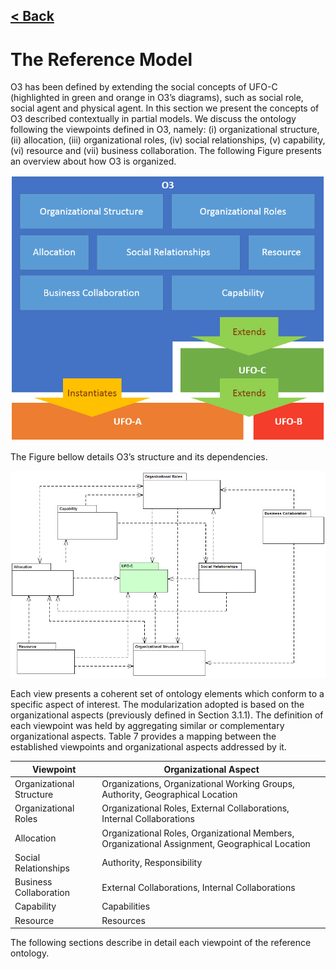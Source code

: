 [< Back](../README.md)
---

# The Reference Model

O3 has been defined by extending the social concepts of UFO-C (highlighted in green and orange in O3’s diagrams), such as social role, social agent and physical agent. In this section we present the concepts of O3 described contextually in partial models. We discuss the ontology following the viewpoints defined in O3, namely: (i) organizational structure, (ii) allocation, (iii) organizational roles, (iv) social relationships, (v) capability, (vi) resource and (vii) business collaboration. The following Figure presents an overview about how O3 is organized. 

![](images/figure41_o3_overview.png)

The Figure bellow details O3’s structure and its dependencies.

![](images/figure42_o3_general_structure.png)

Each view presents a coherent set of ontology elements which conform to a specific aspect of interest. The modularization adopted is based on the organizational aspects (previously defined in Section 3.1.1). The definition of each viewpoint was held by aggregating similar or complementary organizational aspects. Table 7 provides a mapping between the established viewpoints and organizational aspects addressed by it.

|Viewpoint | Organizational Aspect |
|----------|-----------------------|
|Organizational Structure | Organizations, Organizational Working Groups, Authority, Geographical Location|
|Organizational Roles|Organizational Roles, External Collaborations, Internal Collaborations |
|Allocation | Organizational Roles, Organizational Members, Organizational Assignment, Geographical Location|
|Social Relationships |Authority, Responsibility |
|Business Collaboration|External Collaborations, Internal Collaborations |
|Capability |Capabilities|
|Resource |Resources |

The following sections describe in detail each viewpoint of the reference ontology.